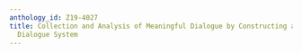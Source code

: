 ```yaml
---
anthology_id: Z19-4027
title: Collection and Analysis of Meaningful Dialogue by Constructing a Movie Recommendation
  Dialogue System
---
```

